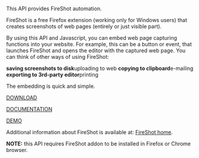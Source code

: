 This API provides FireShot automation.

FireShot is a free Firefox extension (working only for Windows users) that creates screenshots of web pages (entirely or just visible part).

By using this API and Javascript, you can embed web page capturing functions into your website. For example, this can be a button or event, that launches FireShot and opens the editor with the captured web page. You can think of other ways of using FireShot:

**saving screenshots to disk**uploading to web
**copying to clipboard**e-mailing
**exporting to 3rd-party editor**printing

The embedding is quick and simple.

[DOWNLOAD](http://fireshot-api.googlecode.com/files/fsapi.zip)

[DOCUMENTATION](http://code.google.com/p/fireshot-api/wiki/Using)

[DEMO](http://getfireshot.com/api.php)


Additional information about FireShot is available at: [FireShot home](http://getfireshot.com).

**NOTE:** this API requires FireShot addon to be installed in Firefox or Chrome browser.